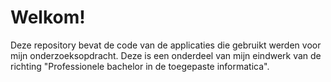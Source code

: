 # Welkom!

Deze repository bevat de code van de applicaties die gebruikt werden voor mijn onderzoeksopdracht. Deze is een onderdeel van mijn eindwerk van de richting "Professionele bachelor in de toegepaste informatica".
